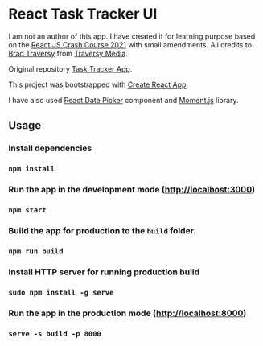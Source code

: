 # React Task Tracker UI

I am not an author of this app. I have created it for learning purpose based on the [React JS Crash Course 2021](https://youtu.be/w7ejDZ8SWv8) with small amendments. 
All credits to [Brad Traversy](https://github.com/bradtraversy) from [Traversy Media](https://www.youtube.com/c/TraversyMedia/featured).

Original repository [Task Tracker App](https://github.com/bradtraversy/react-crash-2021).

This project was bootstrapped with [Create React App](https://github.com/facebook/create-react-app).

I have also used [React Date Picker](https://github.com/Hacker0x01/react-datepicker) component and  [Moment.js](https://momentjs.com/) library.

## Usage

### Install dependencies

### `npm install`

### Run the app in the development mode ([http://localhost:3000](http://localhost:3000))

### `npm start`

### Build the app for production to the `build` folder.

### `npm run build`

### Install HTTP server for running production build

### `sudo npm install -g serve`

### Run the app in the production mode ([http://localhost:8000](http://localhost:8000))

### `serve -s build -p 8000`
